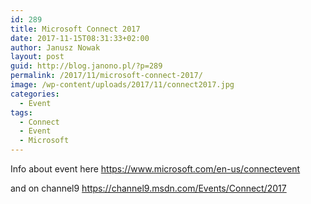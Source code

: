 ```yaml
---
id: 289
title: Microsoft Connect 2017
date: 2017-11-15T08:31:33+02:00
author: Janusz Nowak
layout: post
guid: http://blog.janono.pl/?p=289
permalink: /2017/11/microsoft-connect-2017/
image: /wp-content/uploads/2017/11/connect2017.jpg
categories:
  - Event
tags:
  - Connect
  - Event
  - Microsoft
---
```

Info about event here <https://www.microsoft.com/en-us/connectevent>

and on channel9 <https://channel9.msdn.com/Events/Connect/2017>